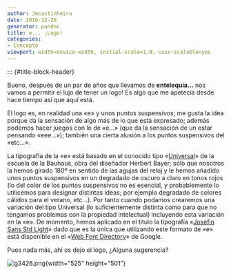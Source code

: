 ```yaml
---
author: Jmcastinheira
date: 2016-12-26
generator: pandoc
title: e... ¡Logo!
categories:
- Concepto
viewport: width=device-width, initial-scale=1.0, user-scalable=yes
---
```


::: {#title-block-header}

Bueno, después de un par de años que llevamos de **entelequia...** nos
vamos a permitir el lujo de tener un logo! Es algo que me apetecía desde
hace tiempo así que aquí está.

El logo es, en realidad una «e» y unos puntos suspensivos; me gusta la
idea porque da la sensación de algo más de lo que está expresado; además
podemos hacer juegos con lo de «e...» (que da la sensación de un estar
pensando «eee...»); también una cierta alusión a los puntos suspensivos
del «etc...».

La tipografía de la «e» está basado en el conocido tipo
«[Universal](http://es.letrag.com/tipografia.php?id=43)» de la escuela
de la Bauhaus, obra del diseñador Herbert Bayer; sólo que nosotros la
hemos girado 180º en sentido de las agujas del reloj y le hemos añadido
unos puntos suspensivos en un degradado de oscuro a claro en tonos rojos
(lo del color de los puntos suspensivos no es esencial, y probablemente
lo utilicemos para designar distintas ideas; por ejemplo degradado de
colores cálidos para el verano, etc...). Por tanto cuando podamos
crearemos una variación del tipo Universal (lo suficientemente distinta
como para que no tengamos problemas con la propiedad intelectual)
incluyendo esta variación en la «e». De momento, hemos aplicado en el
título la tipografía «[Josefin Sans Std
Light](http://code.google.com/webfonts/family?family=Josefin+Sans+Std+Light#specimen)»
dado que es la única que utilizando este formato de «e» está disponible
en el «[Web Font Directory](http://code.google.com/webfonts)» de Google.

Pues nada más, ahí os dejo el logo, ¿Alguna sugerencia?

![g3426.png](http://bligoo.com/media/users/0/46816/images/public/4621/g3426.png?v=1280136542011){width="525"
height="501"}
